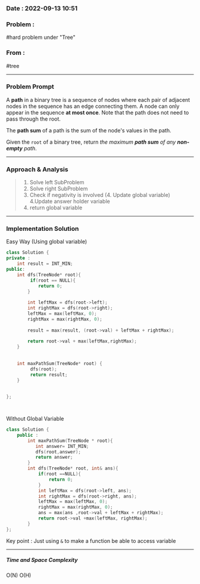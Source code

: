 ### Date :  2022-09-13 10:51

### Problem : 
#hard problem under "Tree"


### From :
#tree

---
### Problem Prompt
A **path** in a binary tree is a sequence of nodes where each pair of adjacent nodes in the sequence has an edge connecting them. A node can only appear in the sequence **at most once**. Note that the path does not need to pass through the root.

The **path sum** of a path is the sum of the node's values in the path.

Given the `root` of a binary tree, return _the maximum **path sum** of any **non-empty** path_.


---
### Approach & Analysis

> 1. Solve left SubProblem
> 2. Solve right SubProblem
> 3. Check if negativity is involved
> (4. Update global variable) 4.Update answer holder variable
> 5. return global variable

---
### Implementation Solution
Easy Way (Using global variable)
```cpp
class Solution {
private : 
    int result = INT_MIN;
public:
    int dfs(TreeNode* root){
         if(root == NULL){
            return 0;
        }
        
        int leftMax = dfs(root->left);
        int rightMax = dfs(root->right);
        leftMax = max(leftMax, 0);
        rightMax = max(rightMax, 0);
        
        result = max(result, (root->val) + leftMax + rightMax);
        
        return root->val + max(leftMax,rightMax);
    }
    
    
    int maxPathSum(TreeNode* root) {
         dfs(root);
         return result;
    }
        
        
};




```

Without Global Variable
```cpp
class Solution {
    public :
        int maxPathSum(TreeNode * root){
           int answer= INT_MIN;
           dfs(root,answer);
           return answer;
        }
        int dfs(TreeNode* root, int& ans){
            if(root ==NULL){
                return 0;
            }
            int leftMax = dfs(root->left, ans);
            int rightMax = dfs(root->right, ans);
            leftMax = max(leftMax, 0);
            rightMax = max(rightMax, 0);
            ans = max(ans ,root->val + leftMax + rightMax);
            return root->val +max(leftMax, rightMax);
        }
};

```

Key point : Just using `&` to make a function be able to access variable

---
##### Time and Space Complexity
O(N)
O(H)

